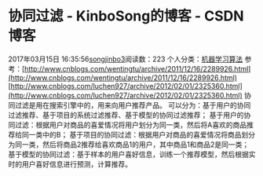 # 协同过滤 - KinboSong的博客 - CSDN博客
2017年03月15日 16:35:56[songjinbo3](https://me.csdn.net/KinboSong)阅读数：223
个人分类：[机器学习算法](https://blog.csdn.net/KinboSong/article/category/6791887)
参考：[http://www.cnblogs.com/wentingtu/archive/2011/12/16/2289926.html](http://www.cnblogs.com/wentingtu/archive/2011/12/16/2289926.html)
[http://www.cnblogs.com/luchen927/archive/2012/02/01/2325360.html](http://www.cnblogs.com/luchen927/archive/2012/02/01/2325360.html)
协同过滤是用在搜索引擎中的，用来向用户推荐产品。
可以分为：基于用户的协同过滤推荐、基于项目的系统过滤推荐、基于模型的协同过滤推荐；
基于用户的协同过滤：根据用户对商品的喜爱情况将用户划分为同一类，然后将A喜欢的商品推荐给同一类中的B；
基于项目的协同过滤：根据用户对商品的喜爱情况将商品划分为同一类，然后将商品2推荐给喜欢商品1的用户，其中商品1和商品2是同一类；
基于模型的协同过滤：基于样本的用户喜好信息，训练一个推荐模型，然后根据实时的用户喜好信息进行预测，计算推荐。
